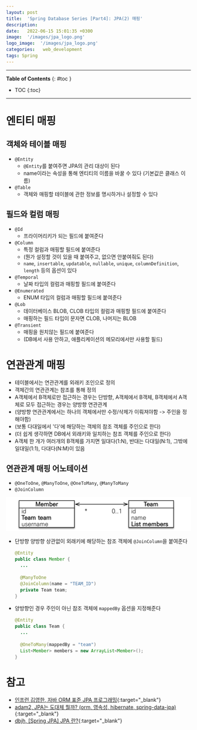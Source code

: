 ```yaml
---
layout: post
title:  'Spring Database Series [Part4]: JPA(2) 매핑'
description: 
date:   2022-06-15 15:01:35 +0300
image:  '/images/jpa_logo.png'
logo_image:  '/images/jpa_logo.png'
categories:   web_development
tags: Spring
---
```

---

**Table of Contents**
{: #toc }
*  TOC
{:toc}

---

# 엔티티 매핑

## 객체와 테이블 매핑
- `@Entity`
  - `@Entity`를 붙여주면 JPA의 관리 대상이 된다
  - name이라는 속성을 통해 엔티티의 이름을 바꿀 수 있다 (기본값은 클래스 이름)
- `@Table`
  - 객체와 매핑할 테이블에 관한 정보를 명시하거나 설정할 수 있다

## 필드와 컬럼 매핑
- `@Id`
  - 프라이머리키가 되는 필드에 붙여준다
- `@Column`
  - 특정 컬럼과 매핑할 필드에 붙여준다
  - (뭔가 설정할 것이 있을 때 붙여주고, 없으면 안붙여줘도 된다)
  - `name`, `insertable`, `updatable`, `nullable`, `unique`, `columnDefinition`, `length` 등의 옵션이 있다
- `@Temporal`
  - 날짜 타입의 컬럼과 매핑할 필드에 붙여준다
- `@Enumerated`
  - ENUM 타입의 컬럼과 매핑할 필드에 붙여준다
- `@Lob`
  - 데이터베이스 BLOB, CLOB 타입의 컬럼과 매핑할 필드에 붙여준다
  - 매핑하는 필드 타입이 문자면 CLOB, 나머지는 BLOB
- `@Transient`
  - 매핑을 원치않는 필드에 붙여준다
  - (DB에서 사용 안하고, 애플리케이션의 메모리에서만 사용할 필드)

# 연관관계 매핑

- 테이블에서는 연관관계를 외래키 조인으로 정의
- 객체간의 연관관계는 참조를 통해 정의
- A객체에서 B객체로만 접근하는 경우는 단방향, A객체에서 B객체, B객체에서 A객체로 모두 접근하는 경우는 양방향 연관관계
- (양방향 연관관계에서는 하나의 객체에서만 수정/삭제가 이뤄져야함 -> 주인을 정해야함)
- (보통 다대일에서 '다'에 해당하는 객체의 참조 객체를 주인으로 한다)
- (더 쉽게 생각하면 DB에서 외래키와 일치하는 참조 객체를 주인으로 한다)
- A객체 한 개가 여러개의 B객체를 가지면 일대다(1:N), 반대는 다대일(N:1), 그밖에 일대일(1:1), 다대다(N:M)이 있음

## 연관관계 매핑 어노테이션

- `@OneToOne`, `@ManyToOne`, `@OneToMany`, `@ManyToMany`
- `@JoinColumn`

![](/images/jpa_9.png)

- 단방향 양방향 상관없이 외래키에 해당하는 참조 객체에 `@JoinColumn`을 붙여준다
  ```java
  @Entity
  public class Member {
    ...

    @ManyToOne
    @JoinColumn(name = "TEAM_ID")
    private Team team;
  }
  ```

- 양방향인 경우 주인이 아닌 참조 객체에 `mappedBy` 옵션을 지정해준다
  ```java
  @Entity
  public class Team {
    ...

    @OneToMany(mappedBy = "team")
    List<Member> members = new ArrayList<Member>();
  }
  ```

# 참고

- [인프런 김영한, 자바 ORM 표준 JPA 프로그래밍](https://www.inflearn.com/course/ORM-JPA-Basic/dashboard){:target="_blank"}
- [adam2, JPA는 도대체 뭘까? (orm, 영속성, hibernate, spring-data-jpa)](https://velog.io/@adam2/JPA%EB%8A%94-%EB%8F%84%EB%8D%B0%EC%B2%B4-%EB%AD%98%EA%B9%8C-orm-%EC%98%81%EC%86%8D%EC%84%B1-hibernate-spring-data-jpa){:target="_blank"}
- [dbjh, [Spring JPA] JPA 란?](https://dbjh.tistory.com/77){:target="_blank"}